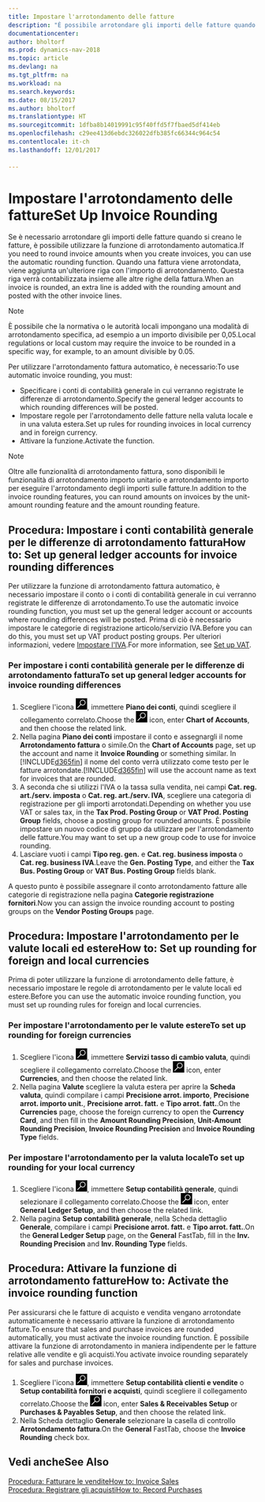```yaml
---
title: Impostare l'arrotondamento delle fatture
description: "È possibile arrotondare gli importi delle fatture quando si creano fatture. È inoltre possibile che la normativa o le autorità locali impongano una modalità di arrotondamento specifica, ad esempio a un importo divisibile per 0,05."
documentationcenter: 
author: bholtorf
ms.prod: dynamics-nav-2018
ms.topic: article
ms.devlang: na
ms.tgt_pltfrm: na
ms.workload: na
ms.search.keywords: 
ms.date: 08/15/2017
ms.author: bholtorf
ms.translationtype: HT
ms.sourcegitcommit: 1dfba8b14019991c95f40ffd5f7fbaed5df414eb
ms.openlocfilehash: c29ee413d6ebdc326022dfb385fc66344c964c54
ms.contentlocale: it-ch
ms.lasthandoff: 12/01/2017

---
```

# <a name="set-up-invoice-rounding"></a><span data-ttu-id="81841-104">Impostare l'arrotondamento delle fatture</span><span class="sxs-lookup"><span data-stu-id="81841-104">Set Up Invoice Rounding</span></span>
<span data-ttu-id="81841-105">Se è necessario arrotondare gli importi delle fatture quando si creano le fatture, è possibile utilizzare la funzione di arrotondamento automatica.</span><span class="sxs-lookup"><span data-stu-id="81841-105">If you need to round invoice amounts when you create invoices, you can use the automatic rounding function.</span></span> <span data-ttu-id="81841-106">Quando una fattura viene arrotondata, viene aggiunta un'ulteriore riga con l'importo di arrotondamento. Questa riga verrà contabilizzata insieme alle altre righe della fattura.</span><span class="sxs-lookup"><span data-stu-id="81841-106">When an invoice is rounded, an extra line is added with the rounding amount and posted with the other invoice lines.</span></span>

> [!NOTE]  
>  <span data-ttu-id="81841-107">È possibile che la normativa o le autorità locali impongano una modalità di arrotondamento specifica, ad esempio a un importo divisibile per 0,05.</span><span class="sxs-lookup"><span data-stu-id="81841-107">Local regulations or local custom may require the invoice to be rounded in a specific way, for example, to an amount divisible by 0.05.</span></span>  
  
<span data-ttu-id="81841-108">Per utilizzare l'arrotondamento fattura automatico, è necessario:</span><span class="sxs-lookup"><span data-stu-id="81841-108">To use automatic invoice rounding, you must:</span></span>  
  
* <span data-ttu-id="81841-109">Specificare i conti di contabilità generale in cui verranno registrate le differenze di arrotondamento.</span><span class="sxs-lookup"><span data-stu-id="81841-109">Specify the general ledger accounts to which rounding differences will be posted.</span></span>  
* <span data-ttu-id="81841-110">Impostare regole per l'arrotondamento delle fatture nella valuta locale e in una valuta estera.</span><span class="sxs-lookup"><span data-stu-id="81841-110">Set up rules for rounding invoices in local currency and in foreign currency.</span></span>  
* <span data-ttu-id="81841-111">Attivare la funzione.</span><span class="sxs-lookup"><span data-stu-id="81841-111">Activate the function.</span></span>  
  
> [!NOTE]  
>  <span data-ttu-id="81841-112">Oltre alle funzionalità di arrotondamento fattura, sono disponibili le funzionalità di arrotondamento importo unitario e arrotondamento importo per eseguire l'arrotondamento degli importi sulle fatture.</span><span class="sxs-lookup"><span data-stu-id="81841-112">In addition to the invoice rounding features, you can round amounts on invoices by the unit-amount rounding feature and the amount rounding feature.</span></span>  
 
## <a name="how-to-set-up-general-ledger-accounts-for-invoice-rounding-differences"></a><span data-ttu-id="81841-113">Procedura: Impostare i conti contabilità generale per le differenze di arrotondamento fattura</span><span class="sxs-lookup"><span data-stu-id="81841-113">How to: Set up general ledger accounts for invoice rounding differences</span></span>
<span data-ttu-id="81841-114">Per utilizzare la funzione di arrotondamento fattura automatico, è necessario impostare il conto o i conti di contabilità generale in cui verranno registrate le differenze di arrotondamento.</span><span class="sxs-lookup"><span data-stu-id="81841-114">To use the automatic invoice rounding function, you must set up the general ledger account or accounts where rounding differences will be posted.</span></span> <span data-ttu-id="81841-115">Prima di ciò è necessario impostare le categorie di registrazione articolo/servizio IVA.</span><span class="sxs-lookup"><span data-stu-id="81841-115">Before you can do this, you must set up VAT product posting groups.</span></span> <span data-ttu-id="81841-116">Per ulteriori informazioni, vedere [Impostare l'IVA](finance-setup-vat.md).</span><span class="sxs-lookup"><span data-stu-id="81841-116">For more information, see [Set up VAT](finance-setup-vat.md).</span></span>  
  
### <a name="to-set-up-general-ledger-accounts-for-invoice-rounding-differences"></a><span data-ttu-id="81841-117">Per impostare i conti contabilità generale per le differenze di arrotondamento fattura</span><span class="sxs-lookup"><span data-stu-id="81841-117">To set up general ledger accounts for invoice rounding differences</span></span>  
1. <span data-ttu-id="81841-118">Scegliere l'icona ![Cerca pagina o report](media/ui-search/search_small.png "icona Cerca pagina o report"), immettere **Piano dei conti**, quindi scegliere il collegamento correlato.</span><span class="sxs-lookup"><span data-stu-id="81841-118">Choose the ![Search for Page or Report](media/ui-search/search_small.png "Search for Page or Report icon") icon, enter **Chart of Accounts**, and then choose the related link.</span></span>  
2. <span data-ttu-id="81841-119">Nella pagina **Piano dei conti** impostare il conto e assegnargli il nome **Arrotondamento fattura** o simile.</span><span class="sxs-lookup"><span data-stu-id="81841-119">On the **Chart of Accounts** page, set up the account and name it **Invoice Rounding** or something similar.</span></span> <span data-ttu-id="81841-120">In [!INCLUDE[d365fin](includes/d365fin_md.md)] il nome del conto verrà utilizzato come testo per le fatture arrotondate.</span><span class="sxs-lookup"><span data-stu-id="81841-120">[!INCLUDE[d365fin](includes/d365fin_md.md)] will use the account name as text for invoices that are rounded.</span></span>  
3. <span data-ttu-id="81841-121">A seconda che si utilizzi l'IVA o la tassa sulla vendita, nei campi **Cat. reg. art./serv. imposta** o **Cat. reg. art./serv. IVA**, scegliere una categoria di registrazione per gli importi arrotondati.</span><span class="sxs-lookup"><span data-stu-id="81841-121">Depending on whether you use VAT or sales tax, in the **Tax Prod. Posting Group** or **VAT Prod. Posting Group** fields, choose a posting group for rounded amounts.</span></span> <span data-ttu-id="81841-122">È possibile impostare un nuovo codice di gruppo da utilizzare per l'arrotondamento delle fatture.</span><span class="sxs-lookup"><span data-stu-id="81841-122">You may want to set up a new group code to use for invoice rounding.</span></span>
4. <span data-ttu-id="81841-123">Lasciare vuoti i campi **Tipo reg. gen.** e **Cat. reg. business imposta** o **Cat. reg. business IVA**.</span><span class="sxs-lookup"><span data-stu-id="81841-123">Leave the **Gen. Posting Type**, and either the **Tax Bus. Posting Group** or **VAT Bus. Posting Group** fields blank.</span></span> <!-- Why do we say to leave these blank, when there are a lot of other fields we also leave blank but don't mention? -->  
  
<span data-ttu-id="81841-124">A questo punto è possibile assegnare il conto arrotondamento fatture alle categorie di registrazione nella pagina **Categorie registrazione fornitori**.</span><span class="sxs-lookup"><span data-stu-id="81841-124">Now you can assign the invoice rounding account to posting groups on the **Vendor Posting Groups** page.</span></span>  <!-- Why only the vendor posting groups? -->

## <a name="how-to-set-up-rounding-for-foreign-and-local-currencies"></a><span data-ttu-id="81841-125">Procedura: Impostare l'arrotondamento per le valute locali ed estere</span><span class="sxs-lookup"><span data-stu-id="81841-125">How to: Set up rounding for foreign and local currencies</span></span>
<span data-ttu-id="81841-126">Prima di poter utilizzare la funzione di arrotondamento delle fatture, è necessario impostare le regole di arrotondamento per le valute locali ed estere.</span><span class="sxs-lookup"><span data-stu-id="81841-126">Before you can use the automatic invoice rounding function, you must set up rounding rules for foreign and local currencies.</span></span>

### <a name="to-set-up-rounding-for-foreign-currencies"></a><span data-ttu-id="81841-127">Per impostare l'arrotondamento per le valute estere</span><span class="sxs-lookup"><span data-stu-id="81841-127">To set up rounding for foreign currencies</span></span>  
1. <span data-ttu-id="81841-128">Scegliere l'icona ![Cerca pagina o report](media/ui-search/search_small.png "icona Cerca pagina o report"), immettere **Servizi tasso di cambio valuta**, quindi scegliere il collegamento correlato.</span><span class="sxs-lookup"><span data-stu-id="81841-128">Choose the ![Search for Page or Report](media/ui-search/search_small.png "Search for Page or Report icon") icon, enter **Currencies**, and then choose the related link.</span></span>  
2. <span data-ttu-id="81841-129">Nella pagina **Valute** scegliere la valuta estera per aprire la **Scheda valuta**, quindi compilare i campi **Precisione arrot. importo**, **Precisione arrot. importo unit.**, **Precisione arrot. fatt.** e **Tipo arrot. fatt.**.</span><span class="sxs-lookup"><span data-stu-id="81841-129">On the **Currencies** page, choose the foreign currency to open the **Currency Card**, and then fill in the **Amount Rounding Precision**, **Unit-Amount Rounding Precision**, **Invoice Rounding Precision** and **Invoice Rounding Type** fields.</span></span>
  
### <a name="to-set-up-rounding-for-your-local-currency"></a><span data-ttu-id="81841-130">Per impostare l'arrotondamento per la valuta locale</span><span class="sxs-lookup"><span data-stu-id="81841-130">To set up rounding for your local currency</span></span>
1. <span data-ttu-id="81841-131">Scegliere l'icona ![Cerca pagina o report](media/ui-search/search_small.png "Cerca pagina o report"), immettere **Setup contabilità generale**, quindi selezionare il collegamento correlato.</span><span class="sxs-lookup"><span data-stu-id="81841-131">Choose the ![Search for Page or Report](media/ui-search/search_small.png "Search for Page or Report icon") icon, enter **General Ledger Setup**, and then choose the related link.</span></span>  
2. <span data-ttu-id="81841-132">Nella pagina **Setup contabilità generale**, nella Scheda dettaglio **Generale**, compilare i campi **Precisione arrot. fatt.** e **Tipo arrot. fatt.**.</span><span class="sxs-lookup"><span data-stu-id="81841-132">On the **General Ledger Setup** page, on the **General** FastTab, fill in the **Inv. Rounding Precision** and **Inv. Rounding Type** fields.</span></span>  

## <a name="how-to-activate-the-invoice-rounding-function"></a><span data-ttu-id="81841-133">Procedura: Attivare la funzione di arrotondamento fatture</span><span class="sxs-lookup"><span data-stu-id="81841-133">How to: Activate the invoice rounding function</span></span>  
<span data-ttu-id="81841-134">Per assicurarsi che le fatture di acquisto e vendita vengano arrotondate automaticamente è necessario attivare la funzione di arrotondamento fatture.</span><span class="sxs-lookup"><span data-stu-id="81841-134">To ensure that sales and purchase invoices are rounded automatically, you must activate the invoice rounding function.</span></span> <span data-ttu-id="81841-135">È possibile attivare la funzione di arrotondamento in maniera indipendente per le fatture relative alle vendite e gli acquisti.</span><span class="sxs-lookup"><span data-stu-id="81841-135">You activate invoice rounding separately for sales and purchase invoices.</span></span>

1. <span data-ttu-id="81841-136">Scegliere l'icona ![Cerca pagina o report](media/ui-search/search_small.png "icona Cerca pagina o report"), immettere **Setup contabilità clienti e vendite** o **Setup contabilità fornitori e acquisti**, quindi scegliere il collegamento correlato.</span><span class="sxs-lookup"><span data-stu-id="81841-136">Choose the ![Search for Page or Report](media/ui-search/search_small.png "Search for Page or Report icon") icon, enter **Sales & Receivables Setup** or **Purchases & Payables Setup**, and then choose the related link.</span></span>  
2. <span data-ttu-id="81841-137">Nella Scheda dettaglio **Generale** selezionare la casella di controllo **Arrotondamento fattura**.</span><span class="sxs-lookup"><span data-stu-id="81841-137">On the **General** FastTab, choose the **Invoice Rounding** check box.</span></span>  
  
## <a name="see-also"></a><span data-ttu-id="81841-138">Vedi anche</span><span class="sxs-lookup"><span data-stu-id="81841-138">See Also</span></span>  
[<span data-ttu-id="81841-139">Procedura: Fatturare le vendite</span><span class="sxs-lookup"><span data-stu-id="81841-139">How to: Invoice Sales</span></span>](sales-how-invoice-sales.md)  
[<span data-ttu-id="81841-140">Procedura: Registrare gli acquisti</span><span class="sxs-lookup"><span data-stu-id="81841-140">How to: Record Purchases</span></span>](purchasing-how-record-purchases.md)
